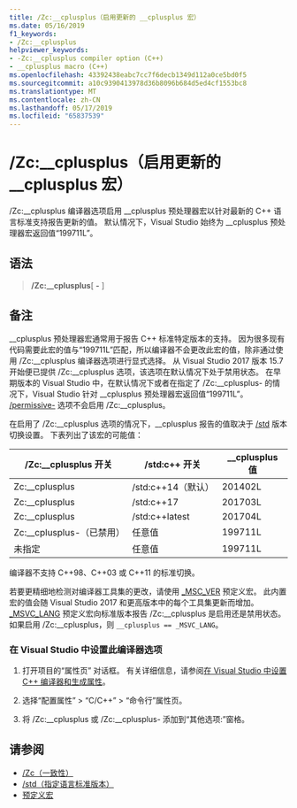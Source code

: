 ```yaml
---
title: /Zc:__cplusplus（启用更新的 __cplusplus 宏）
ms.date: 05/16/2019
f1_keywords:
- /Zc:__cplusplus
helpviewer_keywords:
- -Zc:__cplusplus compiler option (C++)
- __cplusplus macro (C++)
ms.openlocfilehash: 43392438eabc7cc7f6decb1349d112a0ce5bd0f5
ms.sourcegitcommit: a10c9390413978d36b8096b684d5ed4cf1553bc8
ms.translationtype: MT
ms.contentlocale: zh-CN
ms.lasthandoff: 05/17/2019
ms.locfileid: "65837539"
---
```

# <a name="zccplusplus-enable-updated-cplusplus-macro"></a>/Zc:__cplusplus（启用更新的 __cplusplus 宏）

/Zc:__cplusplus 编译器选项启用 \_\_cplusplus 预处理器宏以针对最新的 C++ 语言标准支持报告更新的值。 默认情况下，Visual Studio 始终为 \_\_cplusplus 预处理器宏返回值“199711L”。

## <a name="syntax"></a>语法

> **/Zc:__cplusplus**[ **-** ]

## <a name="remarks"></a>备注

\_\_cplusplus 预处理器宏通常用于报告 C++ 标准特定版本的支持。 因为很多现有代码需要此宏的值与“199711L”匹配，所以编译器不会更改此宏的值，除非通过使用 /Zc:__cplusplus 编译器选项进行显式选择。 从 Visual Studio 2017 版本 15.7 开始便已提供 /Zc:__cplusplus 选项，该选项在默认情况下处于禁用状态。 在早期版本的 Visual Studio 中，在默认情况下或者在指定了 /Zc:__cplusplus- 的情况下，Visual Studio 针对 \_\_cplusplus 预处理器宏返回值“199711L”。 [/permissive-](permissive-standards-conformance.md) 选项不会启用 /Zc:__cplusplus。

在启用了 /Zc:__cplusplus 选项的情况下，\_\_cplusplus 报告的值取决于 [/std](std-specify-language-standard-version.md) 版本切换设置。 下表列出了该宏的可能值：

|/Zc:__cplusplus 开关|/std:c++ 开关|__cplusplus 值|
|-|-|-|
Zc:__cplusplus|/std:c++14（默认）|201402L
Zc:__cplusplus|/std:c++17|201703L
Zc:__cplusplus|/std:c++latest|201704L
Zc:__cplusplus-（已禁用）|任意值|199711L
未指定|任意值|199711L

编译器不支持 C++98、C++03 或 C++11 的标准切换。

若要更精细地检测对编译器工具集的更改，请使用 [_MSC_VER](../../preprocessor/predefined-macros.md) 预定义宏。 此内置宏的值会随 Visual Studio 2017 和更高版本中的每个工具集更新而增加。 [_MSVC_LANG](../../preprocessor/predefined-macros.md) 预定义宏向标准版本报告 /Zc:__cplusplus 是启用还是禁用状态。 如果启用 /Zc:__cplusplus，则 `__cplusplus == _MSVC_LANG`。

### <a name="to-set-this-compiler-option-in-visual-studio"></a>在 Visual Studio 中设置此编译器选项

1. 打开项目的“属性页”  对话框。 有关详细信息，请参阅[在 Visual Studio 中设置 C++ 编译器和生成属性](../working-with-project-properties.md)。

1. 选择“配置属性” > “C/C++” > “命令行”属性页。

1. 将 /Zc:__cplusplus 或 /Zc:__cplusplus- 添加到“其他选项:”窗格。

## <a name="see-also"></a>请参阅

- [/Zc（一致性）](zc-conformance.md)
- [/std（指定语言标准版本）](std-specify-language-standard-version.md)
- [预定义宏](../../preprocessor/predefined-macros.md)
